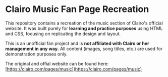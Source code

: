 # Clairo Music Fan Page Recreation

This repository contains a recreation of the music section of Clairo's official website. It was built purely for **learning and practice purposes** using HTML and CSS, focusing on replicating the design and layout.

This is an unofficial fan project and is **not affiliated with Clairo or her management in any way.** All content (images, song titles, etc.) are used for demonstration purposes only.

The original and offial website can be found here:
[https://clairo.com/pages/music](https://clairo.com/pages/music)

